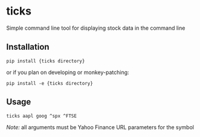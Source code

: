 # ticks

Simple command line tool for displaying stock data in the command line

## Installation

```
pip install {ticks directory}
```

or if you plan on developing or monkey-patching:

```
pip install -e {ticks directory}
```

## Usage

```
ticks aapl goog ^spx ^FTSE
```

*Note:* all arguments must be Yahoo Finance URL parameters for the symbol
